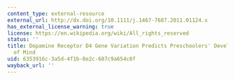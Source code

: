 ```yaml
---
content_type: external-resource
external_url: http://dx.doi.org/10.1111/j.1467-7687.2011.01124.x
has_external_license_warning: true
license: https://en.wikipedia.org/wiki/All_rights_reserved
status: ''
title: Dopamine Receptor D4 Gene Variation Predicts Preschoolers' Developing Theory
  of Mind
uid: 6353916c-3a5d-4f1b-8e2c-687c9a654c6f
wayback_url: ''
---
```

